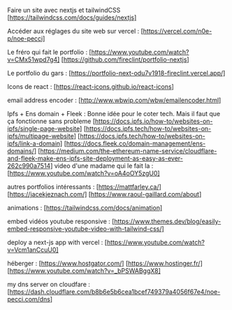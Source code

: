 Faire un site avec nextjs et tailwindCSS
[https://tailwindcss.com/docs/guides/nextjs]

Accéder aux réglages du site web sur vercel :
[https://vercel.com/n0e-p/noe-pecci]

Le fréro qui fait le portfolio :
[https://www.youtube.com/watch?v=CMx51wpd7g4]
[https://github.com/fireclint/portfolio-nextjs]

Le portfolio du gars :
[https://portfolio-next-odu7v1918-fireclint.vercel.app/]

Icons de react :
[https://react-icons.github.io/react-icons]

email address encoder :
[http://www.wbwip.com/wbw/emailencoder.html]

Ipfs + Ens domain + Fleek :
Bonne idée pour le coter tech. Mais il faut que ça fonctionne sans probleme
[https://docs.ipfs.io/how-to/websites-on-ipfs/single-page-website]
[https://docs.ipfs.tech/how-to/websites-on-ipfs/multipage-website]
[https://docs.ipfs.tech/how-to/websites-on-ipfs/link-a-domain]
[https://docs.fleek.co/domain-management/ens-domains/]
[https://medium.com/the-ethereum-name-service/cloudflare-and-fleek-make-ens-ipfs-site-deployment-as-easy-as-ever-262c990a7514]
video d'une madame qui le fait la : [https://www.youtube.com/watch?v=oA4oOY5zgU0]

autres portfolios intéressants :
[https://mattfarley.ca/]
[https://jacekjeznach.com/]
[https://www.raoul-gaillard.com/about]

animations :
[https://tailwindcss.com/docs/animation]

embed vidéos youtube responsive :
[https://www.themes.dev/blog/easily-embed-responsive-youtube-video-with-tailwind-css/]

deploy a next-js app with vercel :
[https://www.youtube.com/watch?v=Vcm1anCcuU0]

héberger :
[https://www.hostgator.com/]
[https://www.hostinger.fr/]
[https://www.youtube.com/watch?v=_bPSWABggX8]

my dns server on cloudfare :
[https://dash.cloudflare.com/b8b6e5b6cea1bcef749379a4056f67e4/noe-pecci.com/dns]
